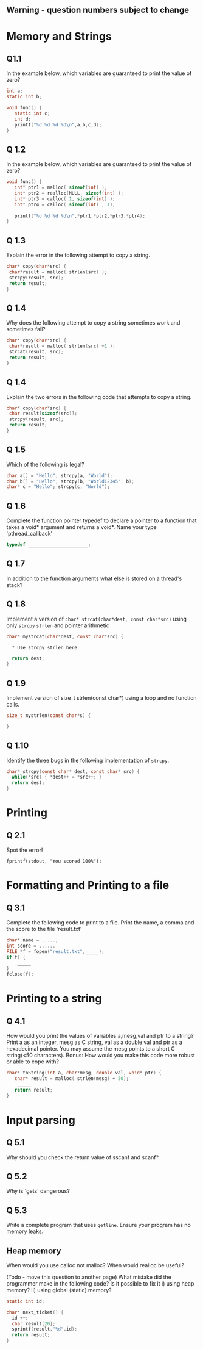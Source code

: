 ## Warning - question numbers subject to change
# Memory and Strings
## Q1.1
In the example below, which variables are guaranteed to print the value of zero?
````C
int a;
static int b;

void func() {
   static int c;
   int d;
   printf("%d %d %d %d\n",a,b,c,d);
}
````
## Q 1.2
In the example below, which variables are guaranteed to print the value of zero?
````C
void func() {
   int* ptr1 = malloc( sizeof(int) );
   int* ptr2 = realloc(NULL, sizeof(int) );
   int* ptr3 = calloc( 1, sizeof(int) );
   int* ptr4 = calloc( sizeof(int) , 1);
   
   printf("%d %d %d %d\n",*ptr1,*ptr2,*ptr3,*ptr4);
}
````
## Q 1.3
Explain the error in the following attempt to copy a string.
````C
char* copy(char*src) {
 char*result = malloc( strlen(src) ); 
 strcpy(result, src); 
 return result;
}
````
## Q 1.4
Why does the following attempt to copy a string sometimes work and sometimes fail?

````C
char* copy(char*src) {
 char*result = malloc( strlen(src) +1 ); 
 strcat(result, src); 
 return result;
}
````
## Q 1.4
Explain the two errors in the following code that attempts to copy a string.
````C
char* copy(char*src) {
 char result[sizeof(src)]; 
 strcpy(result, src); 
 return result;
}
````
## Q 1.5
Which of the following is legal?
````C
char a[] = "Hello"; strcpy(a, "World");
char b[] = "Hello"; strcpy(b, "World12345", b);
char* c = "Hello"; strcpy(c, "World");
````

## Q 1.6
Complete the function pointer typedef to declare a pointer to a function that takes a void* argument and returns a void*. Name your type 'pthread_callback'
````C
typedef ______________________;
````
## Q 1.7
In addition to the function arguments what else is stored on a thread's stack?

## Q 1.8
Implement a version of `char* strcat(char*dest, const char*src)` using only `strcpy`  `strlen` and pointer arithmetic
````C
char* mystrcat(char*dest, const char*src) {

  ? Use strcpy strlen here

  return dest;
}
````
## Q 1.9
Implement version of size_t strlen(const char*) using a loop and no function calls.
````C
size_t mystrlen(const char*s) {

}
````
## Q 1.10
Identify the three bugs in the following implementation of `strcpy`.
````C
char* strcpy(const char* dest, const char* src) {
  while(*src) { *dest++ = *src++; }
  return dest;
}
````



# Printing
## Q 2.1
Spot the error!
````
fprintf(stdout, "You scored 100%");
````
# Formatting and Printing to a file
## Q 3.1
Complete the following code to print to a file. Print the name, a comma and the score to the file 'result.txt'
````C
char* name = .....;
int score = ......
FILE *f = fopen("result.txt",_____);
if(f) {
    _____
}
fclose(f);
````
# Printing to a string
## Q 4.1

How would you print the values of variables a,mesg,val and ptr to a string? Print a as an integer, mesg as C string, val as a double val and ptr as a hexadecimal pointer. You may assume the mesg points to a short C string(<50 characters).
Bonus: How would you make this code more robust or able to cope with?
```C
char* toString(int a, char*mesg, double val, void* ptr) {
   char* result = malloc( strlen(mesg) + 50);
    _____
   return result;
}
```

# Input parsing
## Q 5.1
Why should you check the return value of sscanf and scanf?
## Q 5.2
Why is 'gets' dangerous?

## Q 5.3
Write a complete program that uses `getline`. Ensure your program has no memory leaks.

## Heap memory
When would you use calloc not malloc? 
When would realloc be useful?

(Todo - move this question to another page)
What mistake did the programmer make in the following code? Is it possible to fix it i) using heap memory? ii) using global (static) memory?
```C
static int id;

char* next_ticket() {
  id ++;
  char result[20];
  sprintf(result,"%d",id);
  return result;
}
```